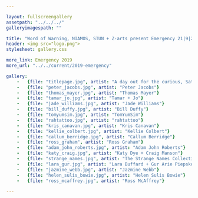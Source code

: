 ```yaml
---

layout: fullscreengallery
assetpath: "../../../"
galleryimagespath: ""

title: "Word of Warning, NIAMOS, STUN + Z-arts present Emergency 21|9|2019"
header: <img src="logo.png">
stylesheet: gallery.css

more_link: Emergency 2019
more_url: "../../current/2019-emergency"

gallery:
    -   {file: "titlepage.jpg", artist: "A day out for the curious, Sat 21 Sep at NIAMOS, STUN + Z-arts.", show: "<small>Kelvin Atmadibrata by Luana Logina</small>"}
    -   {file: "peter_jacobs.jpg", artist: "Peter Jacobs"}
    -   {file: "thomas_mayer.jpg", artist: "Thomas Mayer"} 
    -   {file: "tamar_jo.jpg", artist: "Tamar + Jo"} 
    -   {file: "jade_williams.jpg", artist: "Jade Williams"}
    -   {file: "bill_duffy.jpg", artist: "Bill Duffy"}
    -   {file: "tomyumsim.jpg", artist: "TomYumSim"}
    -   {file: "rahtattoo.jpg", artist: "rahtattoo"}
    -   {file: "kris_canavan.jpg", artist: "Kris Canavan"}
    -   {file: "kellie_colbert.jpg", artist: "Kellie Colbert"}
    -   {file: "callum_berridge.jpg", artist: "Callum Berridge"}
    -   {file: "ross_graham", artist: "Ross Graham"}
    -   {file: "adam_john_roberts.jpg", artist: "Adam John Roberts"}
    -   {file: "katy_craig.jpg", artist: "Katy Dye + Craig Manson"}
    -   {file: "strange_names.jpg", artist: "The Strange Names Collective"}
    -   {file: "lara_gur.jpg", artist: "Lara Buffard + Gur Arie Piepskovitz"}
    -   {file: "jazmine_webb.jpg", artist: "Jazmine Webb"}
    -   {file: "helen_sulis_bowie.jpg", artist: "Helen Sulis Bowie"}
    -   {file: "ross_mcaffrey.jpg", artist: "Ross McAffrey"}
     
---
```

